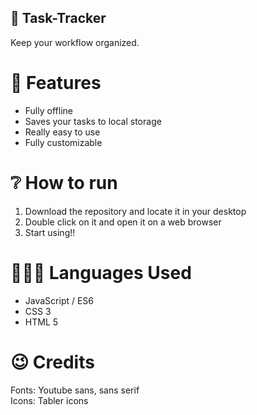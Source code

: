 ## 📝 Task-Tracker
Keep your workflow organized. <br />

# 🧠 Features

- Fully offline
- Saves your tasks to local storage
- Really easy to use
- Fully customizable

# ❔ How to run

1. Download the repository and locate it in your desktop
2. Double click on it and open it on a web browser
3. Start using!!

# 👨🏻‍💻 Languages Used

- JavaScript / ES6
- CSS 3
- HTML 5

# 😉 Credits

Fonts: Youtube sans, sans serif <br/>
Icons: Tabler icons
